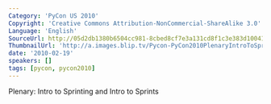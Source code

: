 ```yaml
---
Category: 'PyCon US 2010'
Copyright: 'Creative Commons Attribution-NonCommercial-ShareAlike 3.0'
Language: 'English'
SourceUrl: http://05d2db1380b6504cc981-8cbed8cf7e3a131cd8f1c3e383d10041.r93.cf2.rackcdn.com/pycon-us-2010/292_plenary-intro-to-sprints.m4v
ThumbnailUrl: 'http://a.images.blip.tv/Pycon-PyCon2010PlenaryIntroToSprints957-795.jpg'
date: '2010-02-19'
speakers: []
tags: [pycon, pycon2010]
---
```

Plenary: Intro to Sprinting and Intro to Sprints

